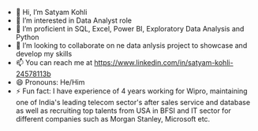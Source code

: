 - 👋 Hi, I’m Satyam Kohli
- 👀 I’m interested in Data Analyst role
- 🌱 I’m proficient in SQL, Excel, Power BI, Exploratory Data Analysis and Python
- 💞️ I’m looking to collaborate on ne data anlysis project to showcase and develop my skills
- 📫 You can reach me at https://www.linkedin.com/in/satyam-kohli-24578113b
- 😄 Pronouns: He/Him
- ⚡ Fun fact: I have experience of 4 years working for Wipro, maintaining one of India's leading telecom sector's after sales service and database as well as recruiting top talents from USA in BFSI and IT sector for different companies such as Morgan Stanley, Microsoft etc.

<!---
beewithmee/beewithmee is a ✨ special ✨ repository because its `README.md` (this file) appears on your GitHub profile.
You can click the Preview link to take a look at your changes.
--->
